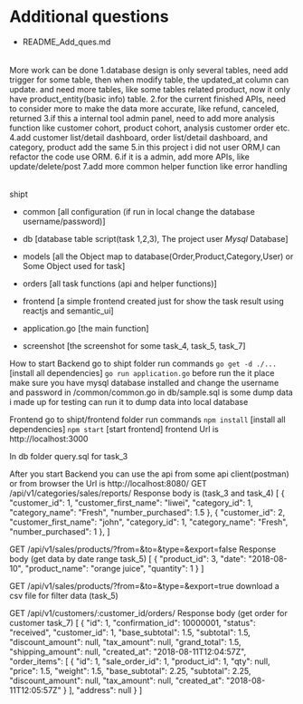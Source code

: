 # Additional questions
 - README_Add_ques.md
######
More work can be done
1.database design is only several tables, need add trigger for some table,
then when modify table, the updated_at column can update. and need more tables,
like some tables related product, now it only have product_entity(basic info) table.
2.for the current finished APIs, need to consider more to make the data more accurate,
like refund, canceled, returned
3.if this a internal tool admin panel, need to add more analysis function like
customer cohort, product cohort, analysis customer order  etc.
4.add customer list/detail dashboard, order list/detail dashboard, and category,
product add the same
5.in this project i did not user ORM,I can refactor the code use ORM.
6.if it is a admin, add more APIs, like update/delete/post
7.add more common helper function like error handling
######

shipt
 - common [all configuration (if run in local change the database username/password)]
 - db [database table script(task 1,2,3), The project user *Mysql* Database]
 - models [all the Object map to database(Order,Product,Category,User) or Some Object used for task]
 - orders [all task functions (api and helper functions)]
 - frontend [a simple frontend created just for show the task result using reactjs and semantic_ui]
 - application.go [the main function]

 - screenshot [the screenshot for some task_4, task_5, task_7]

How to start
  Backend
    go to shipt folder
     run commands
      `go get -d ./...`  [install all dependencies]
      `go run application.go`
      before run the it place make sure you have mysql database installed and
      change the username and password in /common/common.go
      in db/sample.sql is some dump data i made up for testing
      can run it to dump data into local database

  Frontend
    go to shipt/frontend folder
      run commands
        `npm install` [install all dependencies]
        `npm start` [start frontend]
    frontend Url is http://localhost:3000


In db folder query.sql for task_3

After you start Backend you can use the api from some api client(postman) or from browser
the Url is http://localhost:8080/
GET /api/v1/categories/sales/reports/
Response body is (task_3 and task_4)
[
  {
  "customer_id": 1,
  "customer_first_name": "liwei",
  "category_id": 1,
  "category_name": "Fresh",
  "number_purchased": 1.5
  },
  {
  "customer_id": 2,
  "customer_first_name": "john",
  "category_id": 1,
  "category_name": "Fresh",
  "number_purchased": 1
  },
]

GET /api/v1/sales/products/?from=&to=&type=&export=false
Response body (get data by date range task_5)
[
  {
  "product_id": 3,
  "date": "2018-08-10",
  "product_name": "orange juice",
  "quantity": 1
  }
]

GET /api/v1/sales/products/?from=&to=&type=&export=true
download a csv file for filter data (task_5)

GET /api/v1/customers/:customer_id/orders/
Response body (get order for customer task_7)
[
  {
  "id": 1,
  "confirmation_id": 10000001,
  "status": "received",
  "customer_id": 1,
  "base_subtotal": 1.5,
  "subtotal": 1.5,
  "discount_amount": null,
  "tax_amount": null,
  "grand_total": 1.5,
  "shipping_amount": null,
  "created_at": "2018-08-11T12:04:57Z",
  "order_items": [
    {
    "id": 1,
    "sale_order_id": 1,
    "product_id": 1,
    "qty": null,
    "price": 1.5,
    "weight": 1.5,
    "base_subtotal": 2.25,
    "subtotal": 2.25,
    "discount_amount": null,
    "tax_amount": null,
    "created_at": "2018-08-11T12:05:57Z"
    }
  ],
  "address": null
  }
]
